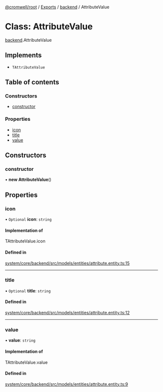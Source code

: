 [@cromwell/root](../README.md) / [Exports](../modules.md) / [backend](../modules/backend.md) / AttributeValue

# Class: AttributeValue

[backend](../modules/backend.md).AttributeValue

## Implements

- `TAttributeValue`

## Table of contents

### Constructors

- [constructor](#constructor)

### Properties

- [icon](#icon)
- [title](#title)
- [value](#value)

## Constructors

### constructor

• **new AttributeValue**()

## Properties

### icon

• `Optional` **icon**: `string`

#### Implementation of

TAttributeValue.icon

#### Defined in

[system/core/backend/src/models/entities/attribute.entity.ts:15](https://github.com/CromwellCMS/Cromwell/blob/master/system/core/backend/src/models/entities/attribute.entity.ts#L15)

___

### title

• `Optional` **title**: `string`

#### Defined in

[system/core/backend/src/models/entities/attribute.entity.ts:12](https://github.com/CromwellCMS/Cromwell/blob/master/system/core/backend/src/models/entities/attribute.entity.ts#L12)

___

### value

• **value**: `string`

#### Implementation of

TAttributeValue.value

#### Defined in

[system/core/backend/src/models/entities/attribute.entity.ts:9](https://github.com/CromwellCMS/Cromwell/blob/master/system/core/backend/src/models/entities/attribute.entity.ts#L9)
